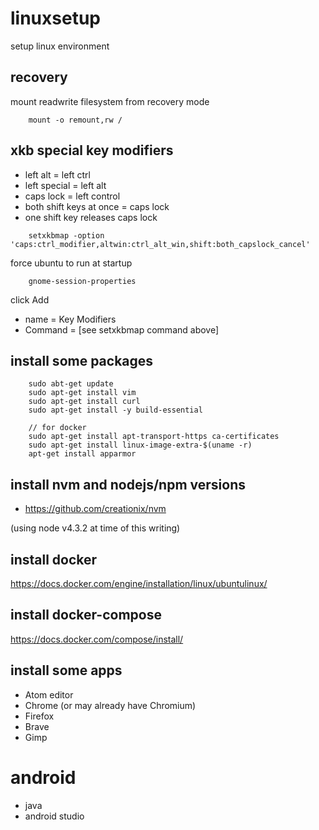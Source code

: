# linuxsetup
setup linux environment

## recovery
mount readwrite filesystem from recovery mode

```
    mount -o remount,rw /
```

## xkb special key modifiers
- left alt = left ctrl
- left special = left alt
- caps lock = left control
- both shift keys at once = caps lock
- one shift key releases caps lock

```
    setxkbmap -option 'caps:ctrl_modifier,altwin:ctrl_alt_win,shift:both_capslock_cancel'
```

force ubuntu to run at startup

```
    gnome-session-properties
```

click Add

- name = Key Modifiers
- Command = [see setxkbmap command above]

## install some packages

```
    sudo abt-get update
    sudo apt-get install vim
    sudo apt-get install curl
    sudo apt-get install -y build-essential
    
    // for docker
    sudo apt-get install apt-transport-https ca-certificates
    sudo apt-get install linux-image-extra-$(uname -r)
    apt-get install apparmor
```

## install nvm and nodejs/npm versions
- https://github.com/creationix/nvm

(using node v4.3.2 at time of this writing)

## install docker
https://docs.docker.com/engine/installation/linux/ubuntulinux/

## install docker-compose
https://docs.docker.com/compose/install/

## install some apps
- Atom editor
- Chrome (or may already have Chromium)
- Firefox
- Brave
- Gimp

# android
- java
- android studio
